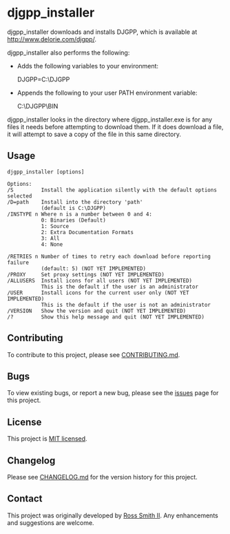 # djgpp_installer

djgpp_installer downloads and installs DJGPP, which is
available at http://www.delorie.com/djgpp/.

djgpp_installer also performs the following:

* Adds the following variables to your environment:

  DJGPP=C:\DJGPP

* Appends the following to your user PATH environment variable:

  C:\DJGPP\BIN

djgpp_installer looks in the directory where djgpp_installer.exe is for
any files it needs before attempting to download them. If it does download a
file, it will attempt to save a copy of the file in this same directory.

## Usage

````
djgpp_installer [options]

Options:
/S         Install the application silently with the default options selected
/D=path    Install into the directory 'path'
           (default is C:\DJGPP)
/INSTYPE n Where n is a number between 0 and 4:
           0: Binaries (Default)
           1: Source
           2: Extra Documentation Formats
           3: All
           4: None

/RETRIES n Number of times to retry each download before reporting failure
           (default: 5) (NOT YET IMPLEMENTED)
/PROXY     Set proxy settings (NOT YET IMPLEMENTED)
/ALLUSERS  Install icons for all users (NOT YET IMPLEMENTED)
           This is the default if the user is an administrator
/USER      Install icons for the current user only (NOT YET IMPLEMENTED)
           This is the default if the user is not an administrator
/VERSION   Show the version and quit (NOT YET IMPLEMENTED)
/?         Show this help message and quit (NOT YET IMPLEMENTED)

````

## Contributing

To contribute to this project, please see [CONTRIBUTING.md](CONTRIBUTING.md).

## Bugs

To view existing bugs, or report a new bug, please see the [issues](/issues) page for this project.

## License

This project is [MIT licensed](LICENSE).

## Changelog

Please see [CHANGELOG.md](CHANGELOG.md) for the version history for this project.

## Contact

This project was originally developed by [Ross Smith II](mailto:ross@smithii.com).
Any enhancements and suggestions are welcome.
